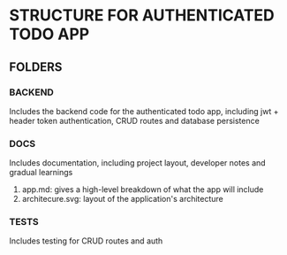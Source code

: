 # STRUCTURE FOR AUTHENTICATED TODO APP

## FOLDERS

### BACKEND

Includes the backend code for the authenticated todo app, including jwt + header token authentication, CRUD routes and database persistence

### DOCS

Includes documentation, including project layout, developer notes and gradual learnings

1. app.md: gives a high-level breakdown of what the app will include
2. architecure.svg: layout of the application's architecture


### TESTS

Includes testing for CRUD routes and auth
